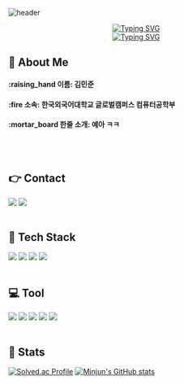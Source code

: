 ![header](https://capsule-render.vercel.app/api?type=waving&color=gradient&customColorList=28&height=150&section=header)
<div align="center">
  <a href="https://git.io/typing-svg">
    <img src="https://readme-typing-svg.demolab.com?font=Knewave&size=30&pause=1500&color=F3E5AB&center=true&vCenter=true&multiline=true&width=435&lines=Hi%2C+I'm+minjunK+%3A)&speed=82&deleteSpeed=82" alt="Typing SVG" />
  </a>
</div>
<div align="center">
  <a href="https://git.io/typing-svg">
    <img src="https://readme-typing-svg.demolab.com?font=Knewave&size=30&pause=1500&color=F3E5AB&center=true&vCenter=true&multiline=true&width=435&lines=Welcome+to+My+Github&speed=70&deleteSpeed=70" alt="Typing SVG" />
  </a>
</div>

<div>
  <!--Body-->
  
  ## 👀 About Me
  #### :raising_hand 이름: 김민준
  #### :fire 소속: 한국외국어대학교 글로벌캠퍼스 컴퓨터공학부
  #### :mortar_board 한줄 소개: 예아 ㅋㅋ
  <br/>
  <br/>
  
  ## 👉 Contact
  <img src="https://img.shields.io/badge/Naver-%2303C75A.svg?style=for-the-badge&logo=naver&logoColor=white" />
  <img src="https://img.shields.io/badge/Instagram-%23FF0069.svg?style=for-the-badge&logo=instagram&logoColor=white" />
  <br/>
  <br/>

  ## 🧱 Tech Stack
  <img src="https://img.shields.io/badge/python-%233776AB.svg?style=for-the-badge&logo=python&logoColor=white" />
  <img src="https://img.shields.io/badge/C++-%2300599C.svg?style=for-the-badge&logo=c%2B%2B&logoColor=white" />
  <img src="https://img.shields.io/badge/JavaScript-%23F7DF1E.svg?style=for-the-badge&logo=javascript&logoColor=white" />
  <img src="https://img.shields.io/badge/Linux-%23FCC624.svg?style=for-the-badge&logo=l\linux&logoColor=white" />
  <br/>
  <br/>
 
  ## 💻 Tool
  <img src="https://img.shields.io/badge/VisualStudioCode-%23007ACC.svg?style=for-the-badge&logo=visualstudiocode&logoColor=white" />
  <img src="https://img.shields.io/badge/Intellij-%23000000.svg?style=for-the-badge&logo=intellijidea&logoColor=white" />
  <img src="https://img.shields.io/badge/Spring-%236DB33F.svg?style=for-the-badge&logo=spring&logoColor=white" />
  <img src="https://img.shields.io/badge/Discord-%235865F2.svg?style=for-the-badge&logo=discord&logoColor=white" />
  <img src="https://img.shields.io/badge/Notion-%23000000.svg?style=for-the-badge&logo=notion&logoColor=white" />
  <br/>
  <br/>
 
  
  ## 🤔 Stats
  [![Solved.ac Profile](http://mazassumnida.wtf/api/v2/generate_badge?boj=minjun0306)](https://solved.ac/minjun0306)
  [![Minjun's GitHub stats](https://github-readme-stats.vercel.app/api?username=minjun-kk&theme=radical)](https://github.com/minjun-kk/github-readme-stats)
  <br/>
  
</div>



